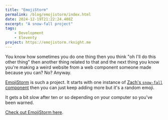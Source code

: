 ```yaml
---
title: "EmojiStorm"
permalink: /blog/emojistorm/index.html
date: 2024-12-19T21:22:24.408Z
excerpt: "A snow-fall project"
tags:
    - Development
    - Eleventy
project: https://emojistorm.rknight.me
---
```


You know how sometimes you do one thing then you think "oh I'll do this other thing" then another thing related to that and the next thing you know you're making a weird website from a web component someone made because you can? No? Anyway.

[EmojiStorm](https://emojistorm.rknight.me/) is such a project. It starts with one instance of [Zach's `snow-fall` component](https://www.zachleat.com/web/snow-fall/) then you can just keep adding more but it's a random emoji. 

It gets a bit slow after ten or so depending on your computer so you've been warned.

[Check out EmojiStorm here](https://emojistorm.rknight.me/).